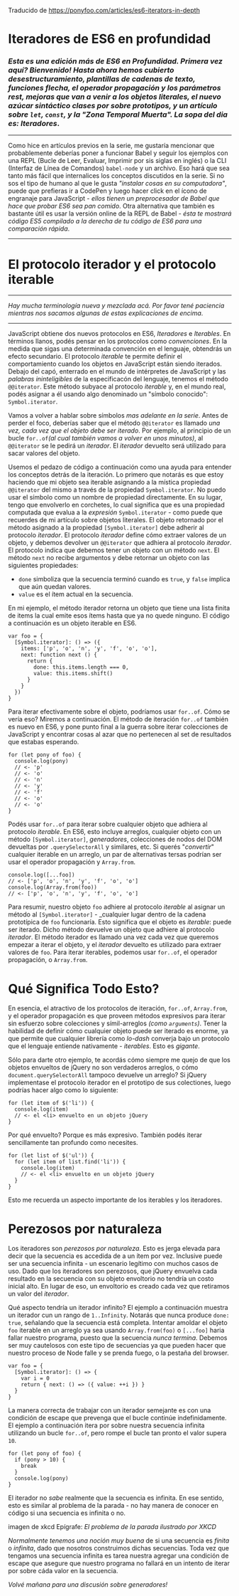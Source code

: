Traducido de https://ponyfoo.com/articles/es6-iterators-in-depth

# Iteradores de ES6 en profundidad

### _Esta es una edición más de *ES6 en Profundidad*. Primera vez aquí? Bienvenido! Hasta ahora hemos cubierto desestructuramiento, plantillas de cadenas de texto, funciones flecha, el operador propagación y los parámetros rest, mejoras que van a venir a los objetos literales, el nuevo azúcar sintáctico clases por sobre prototipos, y un artículo sobre `let`, `const`, y la "Zona Temporal Muerta". La sopa del dia es: *Iteradores*_.

--------------------------------------------------------------------

Como hice en artículos previos en la serie, me gustaría mencionar que probablemente deberías poner a funcionar Babel y seguir los ejemplos con una REPL (Bucle de Leer, Evaluar, Imprimir por sis siglas en inglés) o la CLI (Interfaz de Línea de Comandos) `babel-node` y un archivo.
Eso hará que sea tanto más fácil que internalices los conceptos discutidos en la serie.
Si no sos el tipo de humano al que le gusta _"instalar cosas en su computadora"_, puede que prefieras ir a CodePen y luego hacer click en el ícono de engranaje para JavaScript - _ellos tienen un preprocesador de Babel que hace que probar ES6 sea pan comido_.
Otra alternativa que también es bastante útil es usar la versión online de la  REPL de Babel - _ésta te mostrará código ES5 compilado a la derecha de tu código de ES6 para una comparación rápida_.

--------------------------------------------------------------------

# El protocolo iterador y el protocolo iterable

--------------------------------------------------------------------

_Hay mucha terminología nueva y mezclada acá. Por favor tené paciencia mientras nos sacamos algunas de estas explicaciones de encima_.

--------------------------------------------------------------------

JavaScript obtiene dos nuevos protocolos en ES6, _Iteradores_ e _Iterables_.
En términos llanos, podés pensar en los protocolos como _convenciones_.
En la medida que sigas una determinada convención en el lenguaje, obtendrás un efecto secundario.
El protocolo _iterable_ te permite definir el comportamiento cuando los objetos en JavaScript están siendo iterados.
Debajo del capó, enterrado en el mundo de intérpretes de JavaScript y las _palabras ininteligibles_ de la especificacón del lenguaje, tenemos el método `@@iterator`. Este método subyace al protocolo _iterable_ y, en el mundo real, podés asignar a él usando algo denominado un "símbolo conocido": `Symbol.iterator`.

Vamos a volver a hablar sobre símbolos _mas adelante en la serie_.
Antes de perder el foco, deberías saber que el método `@@iterator` es llamado *una vez, cada vez que el objeto debe ser iterado*.
Por ejemplo, al principio de un bucle `for..of`_(al cual también vamos a volver en unos minutos)_, al `@@iterator` se le pedirá un _iterador_. El _iterador_ devuelto será utilizado para sacar valores del objeto.

Usemos el pedazo de código a continuación como una ayuda para entender los conceptos detrás de la iteración.
Lo primero que notarás es que estoy haciendo que mi objeto sea iterable asignando a la mística propiedad `@@iterator` del mismo a través de la propiedad `Symbol.iterator`.
No puedo usar el símbolo como un nombre de propiedad directamente.
En su lugar, tengo que envolverlo en corchetes, lo cual significa que es una propiedad computada que evalua a la _expresión_ `Symbol.iterator` - como puede que recuerdes de mi artículo sobre objetos literales.
El objeto retornado por el método asignado a la propiedad `[Symbol.iterator]` debe adherir al protocolo _iterador_.
El protocolo _iterador_ define cómo extraer valores de un objeto, y debemos devolver un `@@iterator` que adhiera al protocolo _iterador_.
El protocolo indica que debemos tener un objeto con un método `next`.
El método `next` no recibe argumentos y debe retornar un objeto con las siguientes propiedades:

 - `done` simboliza que la secuencia terminó cuando es `true`, y `false` implica que aún quedan valores.
 - `value` es el ítem actual en la secuencia.
 
 En mi ejemplo, el método iterador retorna un objeto que tiene una lista finita de items la cual emite esos ítems hasta que ya no quede ninguno.
 El código a continuación es un objeto iterable en ES6.
 
```
var foo = {
  [Symbol.iterator]: () => ({
    items: ['p', 'o', 'n', 'y', 'f', 'o', 'o'],
    next: function next () {
      return {
        done: this.items.length === 0,
        value: this.items.shift()
      }
    }
  })
}
```

Para iterar efectivamente sobre el objeto, podríamos usar `for..of`.
Cómo se vería eso?
Miremos a continuación.
El método de iteración `for..of` también es nuevo en ES6, y pone punto final a la guerra sobre iterar colecciones de JavaScript y encontrar cosas al azar que no pertenecen al set de resultados que estabas esperando.

```
for (let pony of foo) {
  console.log(pony)
  // <- 'p'
  // <- 'o'
  // <- 'n'
  // <- 'y'
  // <- 'f'
  // <- 'o'
  // <- 'o'
}
```

Podés usar `for..of` para iterar sobre cualquier objeto que adhiera al protocolo _iterable_.
En ES6, esto incluye arreglos, cualquier objeto con un método `[Symbol.iterator]`, _generadores_, colecciones de nodos del DOM devueltas por `.querySelectorAll` y similares, etc.
Si querés "_convertir_" cualquier iterable en un arreglo, un par de alternativas tersas podrían ser usar el operador propagación y `Array.from`.

```
console.log([...foo])
// <- ['p', 'o', 'n', 'y', 'f', 'o', 'o']
console.log(Array.from(foo))
// <- ['p', 'o', 'n', 'y', 'f', 'o', 'o']
```

Para resumir, nuestro objeto `foo` adhiere al protocolo _iterable_ al asignar un método al `[Symbol.iterator]` - _cualquier lugar dentro de la cadena prototípica de `foo` funcionaría.
Esto significa que el objeto es _iterable_: puede ser iterado.
Dicho método devuelve un objeto que adhiere al protocolo _iterador_.
El método iterador es llamado una vez cada vez que queremos empezar a iterar el objeto, y el _iterador_ devuelto es utilizado para extraer valores de `foo`.
Para iterar iterables, podemos usar `for..of`, el operador propagación, o `Array.from`.

# Qué Significa Todo Esto?

En esencia, el atractivo de los protocolos de iteración, `for..of`, `Array.from`, y el operador propagación es que proveen métodos expresivos para iterar sin esfuerzo sobre colecciones y símil-arreglos _(como `arguments`)_.
Tener la habilidad de definir cómo cualquier objeto puede ser iterado es enorme, ya que permite que cualquier librería como *lo-dash* converja bajo un protocolo que el lenguaje entiende nativamente - _iterables_.
Esto es *gigante*.

Sólo para darte otro ejemplo, te acordás cómo siempre me quejo de que los objetos envueltos de jQuery no son verdaderos arreglos, o cómo `document.querySelectorAll` tampoco devuelve un arreglo?
Si jQuery implementase el protocolo iterador en el prototipo de sus colectiones, luego podrías hacer algo como lo siguiente:

```
for (let item of $('li')) {
  console.log(item)
  // <- el <li> envuelto en un objeto jQuery
}
```

Por qué envuelto?
Porque es más expresivo.
También podés iterar sencillamente tan profundo como necesites.

```
for (let list of $('ul')) {
  for (let item of list.find('li')) {
    console.log(item)
    // <- el <li> envuelto en un objeto jQuery
  }
}
```

Esto me recuerda un aspecto importante de los iterables y los iteradores.

# Perezosos por naturaleza

Los iteradores son _perezosos por naturaleza_.
Esto es jerga elevada para decir que la secuencia es accedida de a un ítem por vez.
Inclusive puede ser una secuencia infinita - un escenario legítimo con muchos casos de uso.
Dado que los iteradores son perezosos, que jQuery envuelva cada resultado en la secuencia con su objeto envoltorio no tendría un costo inicial alto.
En lugar de eso, un envoltorio es creado cada vez que retiramos un valor del _iterador_.


Qué aspecto tendría un iterador infinito?
El ejemplo a continuación muestra un iterador cun un rango de `1..Infinity`.
Notarás que nunca produce `done: true`, señalando que la secuencia está completa.
Intentar amoldar el objeto `foo` iterable en un arreglo ya sea usando `Array.from(foo)` o `[...foo]` haria fallar nuestro programa, puesto que la secuencia _nunca termina_.
Debemos ser muy cautelosos con este tipo de secuencias ya que pueden hacer que nuestro proceso de Node falle y se prenda fuego, o la pestaña del browser.

```
var foo = {
  [Symbol.iterator]: () => {
    var i = 0
    return { next: () => ({ value: ++i }) }
  }
}
```

La manera correcta de trabajar con un iterador semejante es con una condición de escape que prevenga que el bucle continúe indefinidamente.
El ejemplo a continuación itera por sobre nuestra secuencia infinita utilizando un bucle `for..of`, pero rompe el bucle tan pronto el valor supera `10`.

```
for (let pony of foo) {
  if (pony > 10) {
    break
  }
  console.log(pony)
}
```

El iterador no _sabe_ realmente que la secuencia es infinita.
En ese sentido, esto es similar al problema de la parada - no hay manera de conocer en código si una secuencia es infinita o no.

imagen de xkcd
Epígrafe: _El problema de la parada ilustrado por XKCD_

*Normalmente tenemos una noción muy buena* de si una secuencia es _finita_ o _infinita_, dado que nosotros construimos dichas secuencias.
Toda vez que tengamos una secuencia infinita es tarea nuestra agregar una condición de escape que asegure que nuestro programa no fallará en un intento de iterar por sobre cáda valor en la secuencia.

_Volvé mañana para una discusión sobre generadores!_

